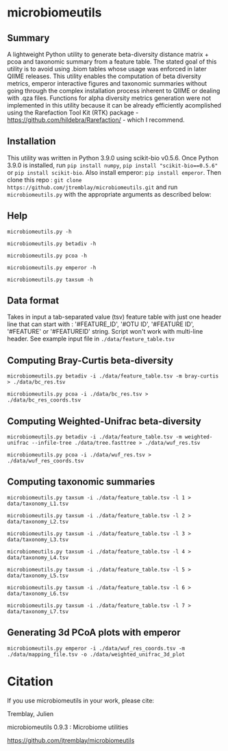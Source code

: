 # microbiomeutils

## Summary
A lightweight Python utility to generate beta-diversity distance matrix + pcoa
and taxonomic summary from a feature table. The stated goal of this utility
is to avoid using .biom tables whose usage was enforced in later QIIME releases.
This utility enables the computation of beta diversity metrics, emperor interactive figures and taxonomic summaries without going through the complex installation process inherent to QIIME or dealing with .qza files.
Functions for alpha diversity metrics generation were not implemented in this utility because it
can be already efficiently acomplished using the Rarefaction Tool Kit (RTK) package - https://github.com/hildebra/Rarefaction/ - which I recommend.

## Installation
This utility was written in Python 3.9.0 using scikit-bio v0.5.6. Once Python 3.9.0 is installed, run ```pip install numpy```, ```pip install "scikit-bio==0.5.6"``` or ```pip install scikit-bio```. Also install emperor: ```pip install emperor```.
Then clone this repo : ```git clone https://github.com/jtremblay/microbiomeutils.git``` and run ```microbiomeutils.py``` with the appropriate arguments as described below:

## Help
```microbiomeutils.py -h```

```microbiomeutils.py betadiv -h```

```microbiomeutils.py pcoa -h```

```microbiomeutils.py emperor -h```

```microbiomeutils.py taxsum -h```

## Data format
Takes in input a tab-separated value (tsv) feature table with just one header line that can start with : '#FEATURE_ID', '#OTU ID', '#FEATURE ID', '#FEATURE' or '#FEATUREID' string. Script won't work with multi-line header.
See example input file in ```./data/feature_table.tsv```

## Computing Bray-Curtis beta-diversity
 ```microbiomeutils.py betadiv -i ./data/feature_table.tsv -m bray-curtis > ./data/bc_res.tsv ```

 ```microbiomeutils.py pcoa -i ./data/bc_res.tsv > ./data/bc_res_coords.tsv ```

## Computing Weighted-Unifrac beta-diversity
 ```microbiomeutils.py betadiv -i ./data/feature_table.tsv -m weighted-unifrac --infile-tree ./data/tree.fasttree > ./data/wuf_res.tsv ```

 ```microbiomeutils.py pcoa -i ./data/wuf_res.tsv > ./data/wuf_res_coords.tsv ```

## Computing taxonomic summaries
 ```microbiomeutils.py taxsum -i ./data/feature_table.tsv -l 1 > data/taxonomy_L1.tsv ```

 ```microbiomeutils.py taxsum -i ./data/feature_table.tsv -l 2 > data/taxonomy_L2.tsv ```

 ```microbiomeutils.py taxsum -i ./data/feature_table.tsv -l 3 > data/taxonomy_L3.tsv ```

 ```microbiomeutils.py taxsum -i ./data/feature_table.tsv -l 4 > data/taxonomy_L4.tsv ```

 ```microbiomeutils.py taxsum -i ./data/feature_table.tsv -l 5 > data/taxonomy_L5.tsv ```

 ```microbiomeutils.py taxsum -i ./data/feature_table.tsv -l 6 > data/taxonomy_L6.tsv ```

 ```microbiomeutils.py taxsum -i ./data/feature_table.tsv -l 7 > data/taxonomy_L7.tsv ```

## Generating 3d PCoA plots with emperor
 ```microbiomeutils.py emperor -i ./data/wuf_res_coords.tsv -m ./data/mapping_file.tsv -o ./data/weighted_unifrac_3d_plot```

# Citation
If you use microbiomeutils in your work, please cite:

Tremblay, Julien

microbiomeutils 0.9.3 : Microbiome utilities

https://github.com/jtremblay/microbiomeutils

